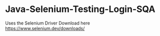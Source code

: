 # Java-Selenium-Testing-Login-SQA

Uses the Selenium Driver
Download here https://www.selenium.dev/downloads/
